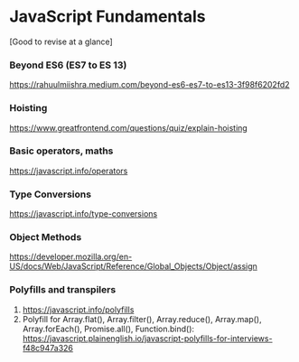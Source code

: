 # JavaScript Fundamentals
[Good to revise at a glance]


### Beyond ES6 (ES7 to ES 13)
https://rahuulmiishra.medium.com/beyond-es6-es7-to-es13-3f98f6202fd2

### Hoisting
https://www.greatfrontend.com/questions/quiz/explain-hoisting

### Basic operators, maths
 https://javascript.info/operators

### Type Conversions
https://javascript.info/type-conversions

### Object Methods
https://developer.mozilla.org/en-US/docs/Web/JavaScript/Reference/Global_Objects/Object/assign

### Polyfills and transpilers
1. https://javascript.info/polyfills
2. Polyfill for Array.flat(), Array.filter(), Array.reduce(), Array.map(), Array.forEach(), Promise.all(), Function.bind(): 
   https://javascript.plainenglish.io/javascript-polyfills-for-interviews-f48c947a326
